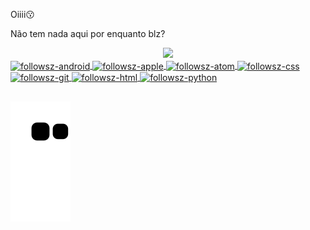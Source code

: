 Oiiii😗

Não tem nada aqui por enquanto blz? 

<div align="center">
  <a href="https://github.com/Followsz">
  <img height="180em" src="https://github-readme-stats.vercel.app/api?username=Followsz&show_icons=true&theme=white&include_all_commits=true&count_private=true"/>
  
</div>
  
  <img align="center" alt="followsz-android" height="70" width="40" src="https://cdn.jsdelivr.net/gh/devicons/devicon/icons/android/android-original.svg">
  <img align="center" alt="followsz-apple" height="70" width="40" src="https://cdn.jsdelivr.net/gh/devicons/devicon/icons/apple/apple-original.svg">
  <img align="center" alt="followsz-atom" height="70" width="40" src="https://cdn.jsdelivr.net/gh/devicons/devicon/icons/atom/atom-original.svg">
  <img align="center" alt="followsz-css" height="70" width="40" src="https://cdn.jsdelivr.net/gh/devicons/devicon/icons/css3/css3-plain-wordmark.svg">
  <img align="center" alt="followsz-git" height="70" width="40" src="https://cdn.jsdelivr.net/gh/devicons/devicon/icons/github/github-original-wordmark.svg">
  <img align="center" alt="followsz-html" height="70" width="40" src="https://cdn.jsdelivr.net/gh/devicons/devicon/icons/html5/html5-original-wordmark.svg">
  <img align="center" alt="followsz-python" height="70" width="40" src="https://cdn.jsdelivr.net/gh/devicons/devicon/icons/python/python-original.svg">
  
  ##
 
  ![Snake animation](https://github.com/rafaballerini/rafaballerini/blob/output/github-contribution-grid-snake.svg)
 
</div>
